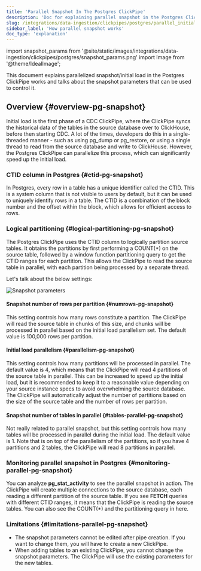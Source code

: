 ```yaml
---
title: 'Parallel Snapshot In The Postgres ClickPipe'
description: 'Doc for explaining parallel snapshot in the Postgres ClickPipe'
slug: /integrations/data-ingestion/clickpipes/postgres/parallel_initial_load
sidebar_label: 'How parallel snapshot works'
doc_type: 'explanation'
---
```


import snapshot_params from '@site/static/images/integrations/data-ingestion/clickpipes/postgres/snapshot_params.png'
import Image from '@theme/IdealImage';

This document explains parallelized snapshot/initial load in the Postgres ClickPipe works and talks about the snapshot parameters that can be used to control it.

## Overview {#overview-pg-snapshot}

Initial load is the first phase of a CDC ClickPipe, where the ClickPipe syncs the historical data of the tables in the source database over to ClickHouse, before then starting CDC. A lot of the times, developers do this in a single-threaded manner - such as using pg_dump or pg_restore, or using a single thread to read from the source database and write to ClickHouse.
However, the Postgres ClickPipe can parallelize this process, which can significantly speed up the initial load.

### CTID column in Postgres {#ctid-pg-snapshot}
In Postgres, every row in a table has a unique identifier called the CTID. This is a system column that is not visible to users by default, but it can be used to uniquely identify rows in a table. The CTID is a combination of the block number and the offset within the block, which allows for efficient access to rows.

### Logical partitioning {#logical-partitioning-pg-snapshot}
The Postgres ClickPipe uses the CTID column to logically partition source tables. It obtains the partitions by first performing a COUNT(*) on the source table, followed by a window function partitioning query to get the CTID ranges for each partition. This allows the ClickPipe to read the source table in parallel, with each partition being processed by a separate thread.

Let's talk about the below settings:

<Image img={snapshot_params} alt="Snapshot parameters" size="md"/>

#### Snapshot number of rows per partition {#numrows-pg-snapshot}

This setting controls how many rows constitute a partition. The ClickPipe will read the source table in chunks of this size, and  chunks will be processed in parallel based on the initial load parallelism set. The default value is 100,000 rows per partition.

#### Initial load parallelism {#parallelism-pg-snapshot}

This setting controls how many partitions will be processed in parallel. The default value is 4, which means that the ClickPipe will read 4 partitions of the source table in parallel. This can be increased to speed up the initial load, but it is recommended to keep it to a reasonable value depending on your source instance specs to avoid overwhelming the source database. The ClickPipe will automatically adjust the number of partitions based on the size of the source table and the number of rows per partition.

#### Snapshot number of tables in parallel {#tables-parallel-pg-snapshot}

Not really related to parallel snapshot, but this setting controls how many tables will be processed in parallel during the initial load. The default value is 1. Note that is on top of the parallelism of the partitions, so if you have 4 partitions and 2 tables, the ClickPipe will read 8 partitions in parallel.

### Monitoring parallel snapshot in Postgres {#monitoring-parallel-pg-snapshot}

You can analyze **pg_stat_activity** to see the parallel snapshot in action. The ClickPipe will create multiple connections to the source database, each reading a different partition of the source table. If you see **FETCH** queries with different CTID ranges, it means that the ClickPipe is reading the source tables. You can also see the COUNT(*) and the partitioning query in here.

### Limitations {#limitations-parallel-pg-snapshot}

- The snapshot parameters cannot be edited after pipe creation. If you want to change them, you will have to create a new ClickPipe.
- When adding tables to an existing ClickPipe, you cannot change the snapshot parameters. The ClickPipe will use the existing parameters for the new tables.
